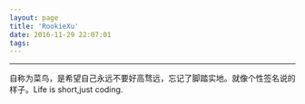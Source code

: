 ```yaml
---
layout: page
title: 'RookieXu'
date: 2016-11-29 22:07:01
tags:
---
```


----------

自称为菜鸟，是希望自己永远不要好高骛远，忘记了脚踏实地。就像个性签名说的样子。Life is short,just coding.